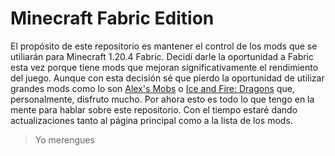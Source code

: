 # Minecraft Fabric Edition

El propósito de este repositorio es mantener el control de los mods que se utiliarán para Minecraft 1.20.4 Fabric. Decidí darle la oportunidad a Fabric esta vez porque tiene mods que mejoran significativamente el rendimiento del juego. Aunque con esta decisión sé que pierdo la oportunidad de utilizar grandes mods como lo son [Alex's Mobs](https://www.curseforge.com/minecraft/mc-mods/alexs-mobs) o [Ice and Fire: Dragons](https://www.curseforge.com/minecraft/mc-mods/ice-and-fire-dragons) que, personalmente, disfruto mucho. Por ahora esto es todo lo que tengo en la mente para hablar sobre este repositorio. Con el tiempo estaré dando actualizaciones tanto al página principal como a la lista de los mods.

> Yo merengues
